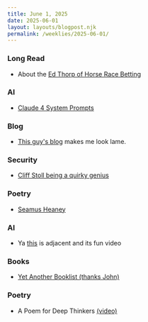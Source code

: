 ```yaml
---
title: June 1, 2025
date: 2025-06-01
layout: layouts/blogpost.njk
permalink: /weeklies/2025-06-01/
---
```


### Long Read
* <span meta="2025-05-27T15:07"></span> About the [Ed Thorp of Horse Race Betting](https://www.bloomberg.com/news/features/2018-05-03/the-gambler-who-cracked-the-horse-racing-code)

### AI
* <span meta="2025-05-29T00:50"></span> [Claude 4 System Prompts](https://arstechnica.com/ai/2025/05/hidden-ai-instructions-reveal-how-anthropic-controls-claude-4/)

### Blog
* <span meta="2025-05-29T14:10"></span> [This guy's blog](https://taylor.town/) makes me look lame.

### Security
* <span meta="2025-05-29T14:31"></span> [Cliff Stoll being a quirky genius](https://www.youtube.com/watch?v=1h7rLHNXio8)

### Poetry
* <span meta="2025-05-31T14:47"></span> [Seamus Heaney](https://salmagundi.skidmore.edu/articles/1407-a-smiling-public-man)

### AI
* <span meta="2025-06-01T04:07"></span> Ya [this](https://youtu.be/FqyKfi_myLM) is adjacent and its fun video

### Books
* <span meta="2025-06-01T05:23"></span> [Yet Another Booklist (thanks John)](https://weeklyfilet.com/book-club/#books)

### Poetry
* <span meta="2025-06-01T05:42"></span> A Poem for Deep Thinkers [(video)](https://www.youtube.com/watch?v=k6KE7v4oWys)
